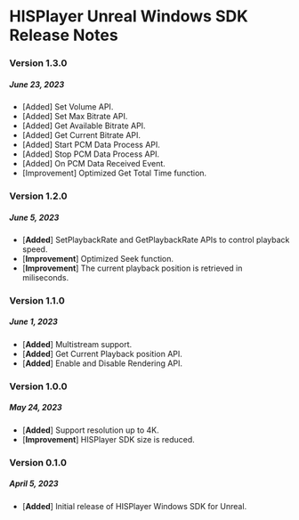# HISPlayer Unreal Windows SDK Release Notes
### Version 1.3.0 
##### June 23, 2023
- [Added] Set Volume API.
- [Added] Set Max Bitrate API.
- [Added] Get Available Bitrate API.
- [Added] Get Current Bitrate API.
- [Added] Start PCM Data Process API.
- [Added] Stop PCM Data Process API.
- [Added] On PCM Data Received Event.
- [Improvement] Optimized Get Total Time function.
  
### Version 1.2.0 
##### June 5, 2023
- [**Added**] SetPlaybackRate and GetPlaybackRate APIs to control playback speed.
- [**Improvement**] Optimized Seek function.
- [**Improvement**] The current playback position is retrieved in miliseconds.

### Version 1.1.0 
##### June 1, 2023
- [**Added**] Multistream support.
- [**Added**] Get Current Playback position API.
- [**Added**] Enable and Disable Rendering API.

### Version 1.0.0 
##### May 24, 2023
- [**Added**] Support resolution up to 4K.
- [**Improvement**] HISPlayer SDK size is reduced.

### Version 0.1.0
##### April 5, 2023
- [**Added**] Initial release of HISPlayer Windows SDK for Unreal.
